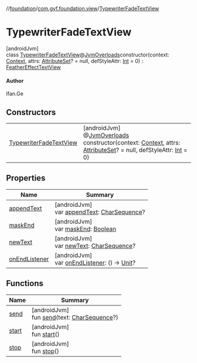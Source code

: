 //[foundation](../../../index.md)/[com.gyf.foundation.view](../index.md)/[TypewriterFadeTextView](index.md)

# TypewriterFadeTextView

[androidJvm]\
class [TypewriterFadeTextView](index.md)@[JvmOverloads](https://kotlinlang.org/api/core/kotlin-stdlib/kotlin.jvm/-jvm-overloads/index.html)constructor(context: [Context](https://developer.android.com/reference/kotlin/android/content/Context.html), attrs: [AttributeSet](https://developer.android.com/reference/kotlin/android/util/AttributeSet.html)? = null, defStyleAttr: [Int](https://kotlinlang.org/api/core/kotlin-stdlib/kotlin/-int/index.html) = 0) : [FeatherEffectTextView](../-feather-effect-text-view/index.md)

#### Author

Ifan.Ge

## Constructors

| | |
|---|---|
| [TypewriterFadeTextView](-typewriter-fade-text-view.md) | [androidJvm]<br>@[JvmOverloads](https://kotlinlang.org/api/core/kotlin-stdlib/kotlin.jvm/-jvm-overloads/index.html)<br>constructor(context: [Context](https://developer.android.com/reference/kotlin/android/content/Context.html), attrs: [AttributeSet](https://developer.android.com/reference/kotlin/android/util/AttributeSet.html)? = null, defStyleAttr: [Int](https://kotlinlang.org/api/core/kotlin-stdlib/kotlin/-int/index.html) = 0) |

## Properties

| Name | Summary |
|---|---|
| [appendText](append-text.md) | [androidJvm]<br>var [appendText](append-text.md): [CharSequence](https://kotlinlang.org/api/core/kotlin-stdlib/kotlin/-char-sequence/index.html)? |
| [maskEnd](mask-end.md) | [androidJvm]<br>var [maskEnd](mask-end.md): [Boolean](https://kotlinlang.org/api/core/kotlin-stdlib/kotlin/-boolean/index.html) |
| [newText](new-text.md) | [androidJvm]<br>var [newText](new-text.md): [CharSequence](https://kotlinlang.org/api/core/kotlin-stdlib/kotlin/-char-sequence/index.html)? |
| [onEndListener](on-end-listener.md) | [androidJvm]<br>var [onEndListener](on-end-listener.md): () -&gt; [Unit](https://kotlinlang.org/api/core/kotlin-stdlib/kotlin/-unit/index.html)? |

## Functions

| Name | Summary |
|---|---|
| [send](send.md) | [androidJvm]<br>fun [send](send.md)(text: [CharSequence](https://kotlinlang.org/api/core/kotlin-stdlib/kotlin/-char-sequence/index.html)?) |
| [start](start.md) | [androidJvm]<br>fun [start](start.md)() |
| [stop](stop.md) | [androidJvm]<br>fun [stop](stop.md)() |